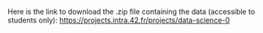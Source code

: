 Here is the link to download the .zip file containing the data (accessible to students only):
https://projects.intra.42.fr/projects/data-science-0